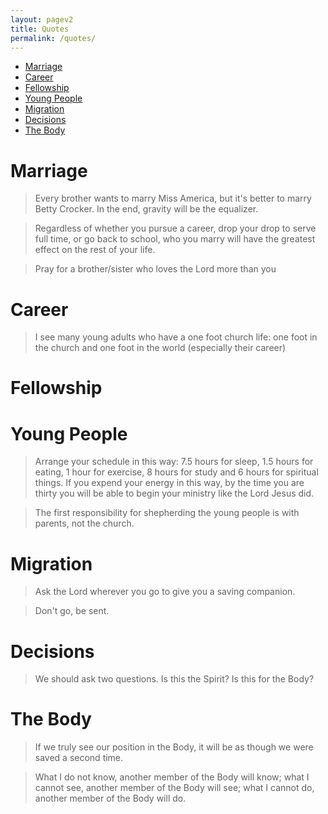 ```yaml
---
layout: pagev2
title: Quotes
permalink: /quotes/
---
```

- [Marriage](#marriage)
- [Career](#career)
- [Fellowship](#fellowship)
- [Young People](#young-people)
- [Migration](#migration)
- [Decisions](#decisions)
- [The Body](#the-body)

# Marriage

>Every brother wants to marry Miss America, but it's better to marry Betty Crocker. In the end, gravity will be the equalizer.

>Regardless of whether you pursue a career, drop your drop to serve full time, or go back to school, who you marry will have the greatest effect on the rest of your life.

>Pray for a brother/sister who loves the Lord more than you

# Career

>I see many young adults who have a one foot church life: one foot in the church and one foot in the world (especially their career)

# Fellowship

# Young People

>Arrange your schedule in this way: 7.5 hours for sleep, 1.5 hours for eating, 1 hour for exercise, 8 hours for study and 6 hours for spiritual things. If you expend your energy in this way, by the time you are thirty you will be able to begin your ministry like the Lord Jesus did.

>The first responsibility for shepherding the young people is with parents, not the church.

# Migration

>Ask the Lord wherever you go to give you a saving companion.

>Don't go, be sent.

# Decisions

>We should ask two questions. Is this the Spirit? Is this for the Body?

# The Body

>If we truly see our position in the Body, it will be as though we were saved a second time.

>What I do not know, another member of the Body will know; what I cannot see, another member of the Body will see; what I cannot do, another member of the Body will do.